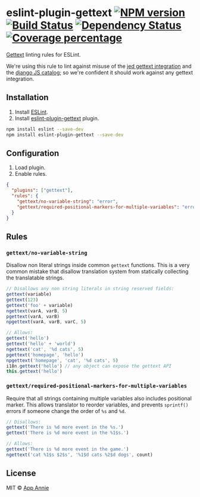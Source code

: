 # eslint-plugin-gettext [![NPM version][npm-image]][npm-url] [![Build Status][travis-image]][travis-url] [![Dependency Status][daviddm-image]][daviddm-url] [![Coverage percentage][coveralls-image]][coveralls-url]

[Gettext](https://en.wikipedia.org/wiki/Gettext) linting rules for ESLint.

We're using this rule to lint against misuse of the [jed gettext integration](https://github.com/messageformat/Jed) and the [django JS catalog](https://docs.djangoproject.com/en/1.11/topics/i18n/translation/#internationalization-in-javascript-code); so we're confident it should work against any gettext integration.

## Installation

1. Install [ESLint](https://www.github.com/eslint/eslint).
1. Install [eslint-plugin-gettext](https://github.com/appannie/eslint-plugin-gettext) plugin.

```sh
npm install eslint --save-dev
npm install eslint-plugin-gettext --save-dev
```

## Configuration

1. Load plugin.
1. Enable rules.

```json
{
  "plugins": ["gettext"],
  "rules": {
    "gettext/no-variable-string": "error",
    "gettext/required-positional-markers-for-multiple-variables": "error"
  }
}
```

## Rules

### `gettext/no-variable-string`

Disallow non literal strings inside common `gettext` functions. This is a very common mistake that disallow translation system from statically collecting the translatable strings.

```js
// Disallows any non string literals in string reserved fields:
gettext(variable)
gettext(123)
gettext('foo' + variable)
ngettext(varA, varB, 5)
pgettext(varA, varB)
npgettext(varA, varB, varC, 5)

// Allows:
gettext('hello')
gettext('hello' + 'world')
ngettext('cat', '%d cats', 5)
pgettext('homepage', 'hello')
npgettext('homepage', 'cat', '%d cats', 5)
i18n.gettext('hello') // any object can expose the gettext API
this.gettext('hello')
```

### `gettext/required-positional-markers-for-multiple-variables`

Require that all strings containing multiple variables also includes positional marker. This allows translator to reorder variables, and prevents `sprintf()` errors if someone change the order of `%s` and `%d`.

```js
// Disallows:
gettext('There is %d more event in the %s.')
gettext('There is %d more event in the %1$s.')

// Allows:
gettext('There is %d more event in the game.')
ngettext('cat %1$s $2$s', '%1$d cats %2$d dogs', count)
```

## License

MIT © [App Annie](https://www.appannie.com/en/about/careers/engineering/)

[npm-image]: https://badge.fury.io/js/eslint-plugin-gettext.svg
[npm-url]: https://npmjs.org/package/eslint-plugin-gettext
[travis-image]: https://travis-ci.org/appannie/eslint-plugin-gettext.svg?branch=master
[travis-url]: https://travis-ci.org/appannie/eslint-plugin-gettext
[daviddm-image]: https://david-dm.org/appannie/eslint-plugin-gettext.svg?theme=shields.io
[daviddm-url]: https://david-dm.org/appannie/eslint-plugin-gettext
[coveralls-image]: https://coveralls.io/repos/appannie/eslint-plugin-gettext/badge.svg
[coveralls-url]: https://coveralls.io/r/appannie/eslint-plugin-gettext
